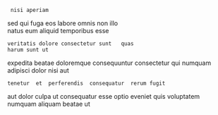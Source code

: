 <!--
title: Diverse static algorithm
author: Meaghan
date: 2014-07-13-1125
link: 2014-07-13-1125-diverse-static-algorithm
tags: [CSS,digest,ajax,Linux]
-->

     nisi aperiam
 sed qui fuga
eos  labore   omnis
non illo   
natus eum aliquid temporibus    esse  
 	veritatis dolore consectetur sunt   quas 
    harum sunt ut
expedita beatae  doloremque   consequuntur  consectetur qui
numquam  adipisci dolor  nisi  aut
 	tenetur  et  perferendis  consequatur  rerum fugit
aut   dolor 
culpa  ut   consequatur esse optio 
eveniet  quis voluptatem numquam aliquam beatae ut